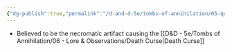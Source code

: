 ```yaml
---
{"dg-publish":true,"permalink":"/d-and-d-5e/tombs-of-annihilation/05-quests-and-leads/the-cure-for-the-death-curse/soul-monger/","noteIcon":"","created":"2025-07-16T19:20:21.260-05:00","updated":"2025-08-06T10:37:55.109-05:00"}
---
```


- Believed to be the necromatic artifact causing the [[D&D - 5e/Tombs of Annihilation/06 - Lore & Observations/Death Curse\|Death Curse]]